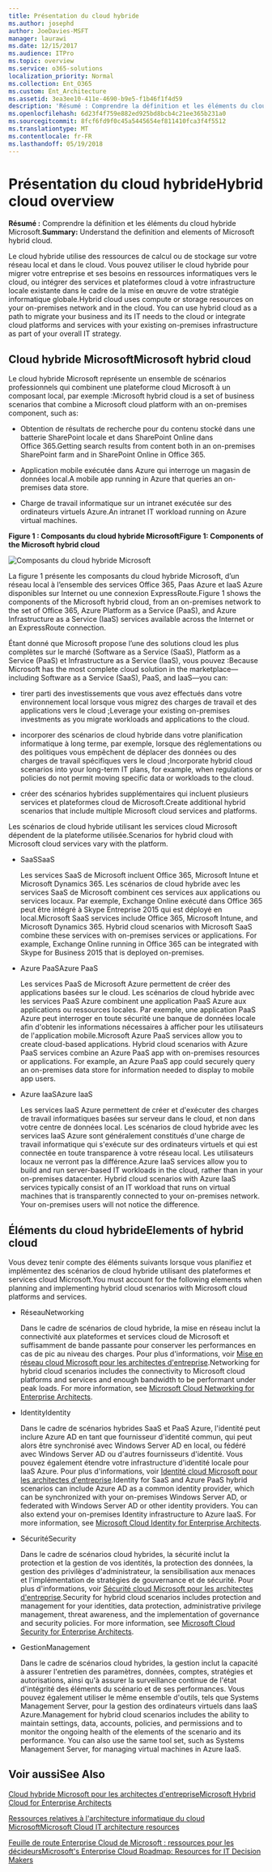 ```yaml
---
title: Présentation du cloud hybride
ms.author: josephd
author: JoeDavies-MSFT
manager: laurawi
ms.date: 12/15/2017
ms.audience: ITPro
ms.topic: overview
ms.service: o365-solutions
localization_priority: Normal
ms.collection: Ent_O365
ms.custom: Ent_Architecture
ms.assetid: 3ea3ee10-411e-4690-b9e5-f1b46f1f4d59
description: 'Résumé : Comprendre la définition et les éléments du cloud hybride Microsoft.'
ms.openlocfilehash: 6d23f4f759e882ed925bd8bcb4c21ee365b231a0
ms.sourcegitcommit: 8fcf6fd9f0c45a5445654ef811410fca3f4f5512
ms.translationtype: MT
ms.contentlocale: fr-FR
ms.lasthandoff: 05/19/2018
---
```

# <a name="hybrid-cloud-overview"></a><span data-ttu-id="a8cc8-103">Présentation du cloud hybride</span><span class="sxs-lookup"><span data-stu-id="a8cc8-103">Hybrid cloud overview</span></span>

 <span data-ttu-id="a8cc8-104">**Résumé :** Comprendre la définition et les éléments du cloud hybride Microsoft.</span><span class="sxs-lookup"><span data-stu-id="a8cc8-104">**Summary:** Understand the definition and elements of Microsoft hybrid cloud.</span></span>
  
<span data-ttu-id="a8cc8-p101">Le cloud hybride utilise des ressources de calcul ou de stockage sur votre réseau local et dans le cloud. Vous pouvez utiliser le cloud hybride pour migrer votre entreprise et ses besoins en ressources informatiques vers le cloud, ou intégrer des services et plateformes cloud à votre infrastructure locale existante dans le cadre de la mise en œuvre de votre stratégie informatique globale.</span><span class="sxs-lookup"><span data-stu-id="a8cc8-p101">Hybrid cloud uses compute or storage resources on your on-premises network and in the cloud. You can use hybrid cloud as a path to migrate your business and its IT needs to the cloud or integrate cloud platforms and services with your existing on-premises infrastructure as part of your overall IT strategy.</span></span>
  
## <a name="microsoft-hybrid-cloud"></a><span data-ttu-id="a8cc8-107">Cloud hybride Microsoft</span><span class="sxs-lookup"><span data-stu-id="a8cc8-107">Microsoft hybrid cloud</span></span>

<span data-ttu-id="a8cc8-108">Le cloud hybride Microsoft représente un ensemble de scénarios professionnels qui combinent une plateforme cloud Microsoft à un composant local, par exemple :</span><span class="sxs-lookup"><span data-stu-id="a8cc8-108">Microsoft hybrid cloud is a set of business scenarios that combine a Microsoft cloud platform with an on-premises component, such as:</span></span> 
  
- <span data-ttu-id="a8cc8-109">Obtention de résultats de recherche pour du contenu stocké dans une batterie SharePoint locale et dans SharePoint Online dans Office 365.</span><span class="sxs-lookup"><span data-stu-id="a8cc8-109">Getting search results from content both in an on-premises SharePoint farm and in SharePoint Online in Office 365.</span></span>
    
- <span data-ttu-id="a8cc8-110">Application mobile exécutée dans Azure qui interroge un magasin de données local.</span><span class="sxs-lookup"><span data-stu-id="a8cc8-110">A mobile app running in Azure that queries an on-premises data store.</span></span>
    
- <span data-ttu-id="a8cc8-111">Charge de travail informatique sur un intranet exécutée sur des ordinateurs virtuels Azure.</span><span class="sxs-lookup"><span data-stu-id="a8cc8-111">An intranet IT workload running on Azure virtual machines.</span></span>
    
<span data-ttu-id="a8cc8-112">**Figure 1 : Composants du cloud hybride Microsoft**</span><span class="sxs-lookup"><span data-stu-id="a8cc8-112">**Figure 1: Components of the Microsoft hybrid cloud**</span></span>

![Composants du cloud hybride Microsoft](images/Hybrid_Poster/MS_Hybrid_Cloud.png)
  
<span data-ttu-id="a8cc8-114">La figure 1 présente les composants du cloud hybride Microsoft, d’un réseau local à l’ensemble des services Office 365, Paas Azure et IaaS Azure disponibles sur Internet ou une connexion ExpressRoute.</span><span class="sxs-lookup"><span data-stu-id="a8cc8-114">Figure 1 shows the components of the Microsoft hybrid cloud, from an on-premises network to the set of Office 365, Azure Platform as a Service (PaaS), and Azure Infrastructure as a Service (IaaS) services available across the Internet or an ExpressRoute connection.</span></span>
  
<span data-ttu-id="a8cc8-115">Étant donné que Microsoft propose l’une des solutions cloud les plus complètes sur le marché (Software as a Service (SaaS), Platform as a Service (PaaS) et Infrastructure as a Service (IaaS), vous pouvez :</span><span class="sxs-lookup"><span data-stu-id="a8cc8-115">Because Microsoft has the most complete cloud solution in the marketplace—including Software as a Service (SaaS), PaaS, and IaaS—you can:</span></span>
  
- <span data-ttu-id="a8cc8-116">tirer parti des investissements que vous avez effectués dans votre environnement local lorsque vous migrez des charges de travail et des applications vers le cloud ;</span><span class="sxs-lookup"><span data-stu-id="a8cc8-116">Leverage your existing on-premises investments as you migrate workloads and applications to the cloud.</span></span>
    
- <span data-ttu-id="a8cc8-117">incorporer des scénarios de cloud hybride dans votre planification informatique à long terme, par exemple, lorsque des réglementations ou des politiques vous empêchent de déplacer des données ou des charges de travail spécifiques vers le cloud ;</span><span class="sxs-lookup"><span data-stu-id="a8cc8-117">Incorporate hybrid cloud scenarios into your long-term IT plans, for example, when regulations or policies do not permit moving specific data or workloads to the cloud.</span></span>
    
- <span data-ttu-id="a8cc8-118">créer des scénarios hybrides supplémentaires qui incluent plusieurs services et plateformes cloud de Microsoft.</span><span class="sxs-lookup"><span data-stu-id="a8cc8-118">Create additional hybrid scenarios that include multiple Microsoft cloud services and platforms.</span></span>
    
<span data-ttu-id="a8cc8-119">Les scénarios de cloud hybride utilisant les services cloud Microsoft dépendent de la plateforme utilisée.</span><span class="sxs-lookup"><span data-stu-id="a8cc8-119">Scenarios for hybrid cloud with Microsoft cloud services vary with the platform.</span></span>
  
- <span data-ttu-id="a8cc8-120">SaaS</span><span class="sxs-lookup"><span data-stu-id="a8cc8-120">SaaS</span></span>
    
    <span data-ttu-id="a8cc8-p102">Les services SaaS de Microsoft incluent Office 365, Microsoft Intune et Microsoft Dynamics 365. Les scénarios de cloud hybride avec les services SaaS de Microsoft combinent ces services aux applications ou services locaux. Par exemple, Exchange Online exécuté dans Office 365 peut être intégré à Skype Entreprise 2015 qui est déployé en local.</span><span class="sxs-lookup"><span data-stu-id="a8cc8-p102">Microsoft SaaS services include Office 365, Microsoft Intune, and Microsoft Dynamics 365. Hybrid cloud scenarios with Microsoft SaaS combine these services with on-premises services or applications. For example, Exchange Online running in Office 365 can be integrated with Skype for Business 2015 that is deployed on-premises.</span></span>
    
- <span data-ttu-id="a8cc8-124">Azure PaaS</span><span class="sxs-lookup"><span data-stu-id="a8cc8-124">Azure PaaS</span></span>
    
    <span data-ttu-id="a8cc8-p103">Les services PaaS de Microsoft Azure permettent de créer des applications basées sur le cloud. Les scénarios de cloud hybride avec les services PaaS Azure combinent une application PaaS Azure aux applications ou ressources locales. Par exemple, une application PaaS Azure peut interroger en toute sécurité une banque de données locale afin d'obtenir les informations nécessaires à afficher pour les utilisateurs de l'application mobile.</span><span class="sxs-lookup"><span data-stu-id="a8cc8-p103">Microsoft Azure PaaS services allow you to create cloud-based applications. Hybrid cloud scenarios with Azure PaaS services combine an Azure PaaS app with on-premises resources or applications. For example, an Azure PaaS app could securely query an on-premises data store for information needed to display to mobile app users.</span></span>
    
- <span data-ttu-id="a8cc8-128">Azure IaaS</span><span class="sxs-lookup"><span data-stu-id="a8cc8-128">Azure IaaS</span></span>
    
    <span data-ttu-id="a8cc8-p104">Les services IaaS Azure permettent de créer et d'exécuter des charges de travail informatiques basées sur serveur dans le cloud, et non dans votre centre de données local. Les scénarios de cloud hybride avec les services IaaS Azure sont généralement constitués d'une charge de travail informatique qui s'exécute sur des ordinateurs virtuels et qui est connectée en toute transparence à votre réseau local. Les utilisateurs locaux ne verront pas la différence.</span><span class="sxs-lookup"><span data-stu-id="a8cc8-p104">Azure IaaS services allow you to build and run server-based IT workloads in the cloud, rather than in your on-premises datacenter. Hybrid cloud scenarios with Azure IaaS services typically consist of an IT workload that runs on virtual machines that is transparently connected to your on-premises network. Your on-premises users will not notice the difference.</span></span>
    
## <a name="elements-of-hybrid-cloud"></a><span data-ttu-id="a8cc8-132">Éléments du cloud hybride</span><span class="sxs-lookup"><span data-stu-id="a8cc8-132">Elements of hybrid cloud</span></span>

<span data-ttu-id="a8cc8-133">Vous devez tenir compte des éléments suivants lorsque vous planifiez et implémentez des scénarios de cloud hybride utilisant des plateformes et services cloud Microsoft.</span><span class="sxs-lookup"><span data-stu-id="a8cc8-133">You must account for the following elements when planning and implementing hybrid cloud scenarios with Microsoft cloud platforms and services.</span></span>
  
- <span data-ttu-id="a8cc8-134">Réseau</span><span class="sxs-lookup"><span data-stu-id="a8cc8-134">Networking</span></span>
    
    <span data-ttu-id="a8cc8-p105">Dans le cadre de scénarios de cloud hybride, la mise en réseau inclut la connectivité aux plateformes et services cloud de Microsoft et suffisamment de bande passante pour conserver les performances en cas de pic au niveau des charges. Pour plus d'informations, voir [Mise en réseau cloud Microsoft pour les architectes d'entreprise](microsoft-cloud-networking-for-enterprise-architects.md).</span><span class="sxs-lookup"><span data-stu-id="a8cc8-p105">Networking for hybrid cloud scenarios includes the connectivity to Microsoft cloud platforms and services and enough bandwidth to be performant under peak loads. For more information, see [Microsoft Cloud Networking for Enterprise Architects](microsoft-cloud-networking-for-enterprise-architects.md).</span></span>
    
- <span data-ttu-id="a8cc8-137">Identity</span><span class="sxs-lookup"><span data-stu-id="a8cc8-137">Identity</span></span>
    
    <span data-ttu-id="a8cc8-p106">Dans le cadre de scénarios hybrides SaaS et PaaS Azure, l'identité peut inclure Azure AD en tant que fournisseur d'identité commun, qui peut alors être synchronisé avec Windows Server AD en local, ou fédéré avec Windows Server AD ou d'autres fournisseurs d'identité. Vous pouvez également étendre votre infrastructure d'identité locale pour IaaS Azure. Pour plus d'informations, voir [Identité cloud Microsoft pour les architectes d'entreprise](microsoft-cloud-it-architecture-resources.md#identity).</span><span class="sxs-lookup"><span data-stu-id="a8cc8-p106">Identity for SaaS and Azure PaaS hybrid scenarios can include Azure AD as a common identity provider, which can be synchronized with your on-premises Windows Server AD, or federated with Windows Server AD or other identity providers. You can also extend your on-premises Identity infrastructure to Azure IaaS. For more information, see [Microsoft Cloud Identity for Enterprise Architects](microsoft-cloud-it-architecture-resources.md#identity).</span></span>
    
- <span data-ttu-id="a8cc8-141">Sécurité</span><span class="sxs-lookup"><span data-stu-id="a8cc8-141">Security</span></span>
    
    <span data-ttu-id="a8cc8-p107">Dans le cadre de scénarios cloud hybrides, la sécurité inclut la protection et la gestion de vos identités, la protection des données, la gestion des privilèges d'administrateur, la sensibilisation aux menaces et l'implémentation de stratégies de gouvernance et de sécurité. Pour plus d'informations, voir [Sécurité cloud Microsoft pour les architectes d'entreprise](https://technet.microsoft.com/library/dn919927.aspx#security).</span><span class="sxs-lookup"><span data-stu-id="a8cc8-p107">Security for hybrid cloud scenarios includes protection and management for your identities, data protection, administrative privilege management, threat awareness, and the implementation of governance and security policies. For more information, see [Microsoft Cloud Security for Enterprise Architects](https://technet.microsoft.com/library/dn919927.aspx#security).</span></span>
    
- <span data-ttu-id="a8cc8-144">Gestion</span><span class="sxs-lookup"><span data-stu-id="a8cc8-144">Management</span></span>
    
    <span data-ttu-id="a8cc8-p108">Dans le cadre de scénarios cloud hybrides, la gestion inclut la capacité à assurer l'entretien des paramètres, données, comptes, stratégies et autorisations, ainsi qu'à assurer la surveillance continue de l'état d'intégrité des éléments du scénario et de ses performances. Vous pouvez également utiliser le même ensemble d'outils, tels que Systems Management Server, pour la gestion des ordinateurs virtuels dans IaaS Azure.</span><span class="sxs-lookup"><span data-stu-id="a8cc8-p108">Management for hybrid cloud scenarios includes the ability to maintain settings, data, accounts, policies, and permissions and to monitor the ongoing health of the elements of the scenario and its performance. You can also use the same tool set, such as Systems Management Server, for managing virtual machines in Azure IaaS.</span></span>
    
## <a name="see-also"></a><span data-ttu-id="a8cc8-147">Voir aussi</span><span class="sxs-lookup"><span data-stu-id="a8cc8-147">See Also</span></span>

[<span data-ttu-id="a8cc8-148">Cloud hybride Microsoft pour les architectes d'entreprise</span><span class="sxs-lookup"><span data-stu-id="a8cc8-148">Microsoft Hybrid Cloud for Enterprise Architects</span></span>](microsoft-hybrid-cloud-for-enterprise-architects.md)
  
[<span data-ttu-id="a8cc8-149">Ressources relatives à l'architecture informatique du cloud Microsoft</span><span class="sxs-lookup"><span data-stu-id="a8cc8-149">Microsoft Cloud IT architecture resources</span></span>](microsoft-cloud-it-architecture-resources.md)

[<span data-ttu-id="a8cc8-150">Feuille de route Enterprise Cloud de Microsoft : ressources pour les décideurs</span><span class="sxs-lookup"><span data-stu-id="a8cc8-150">Microsoft's Enterprise Cloud Roadmap: Resources for IT Decision Makers</span></span>](https://sway.com/FJ2xsyWtkJc2taRD)
 


